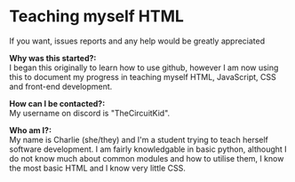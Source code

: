 # Teaching myself HTML
If you want, issues reports and any help would be greatly appreciated


**Why was this started?:**                                                                                                                                                                                       
I began this originally to learn how to use github, however I am now using this to document my progress in teaching myself HTML, JavaScript, CSS and front-end development.

                                                                                                                                                                                                                
**How can I be contacted?:**                                                                                                                                                                                     
My username on discord is "TheCircuitKid".

                                                                                                                                                                                                                
**Who am I?:**                                                                                                                                                                                                   
My name is Charlie (she/they) and I'm a student trying to teach herself software development. I am fairly knowledgable in basic python, althought I do not know much about common modules and how to utilise them, I know the most basic HTML and I know very little CSS. 
